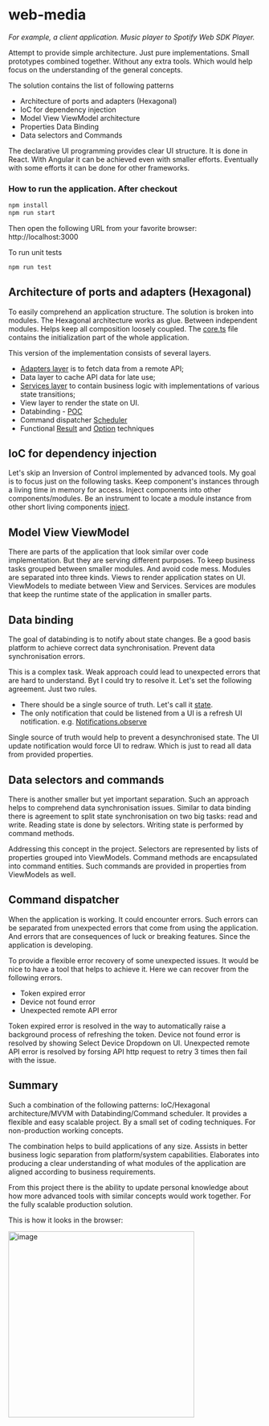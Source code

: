 # web-media
_For example, a client application. Music player to Spotify Web SDK Player._

Attempt to provide simple architecture. Just pure implementations. Small prototypes combined together. Without any extra tools.
Which would help focus on the understanding of the general concepts.

The solution contains the list of following patterns
- Architecture of ports and adapters (Hexagonal)
- IoC for dependency injection
- Model View ViewModel architecture
- Properties Data Binding
- Data selectors and Commands

The declarative UI programming provides clear UI structure. It is done in React. With Angular it can be achieved even with smaller efforts.
Eventually with some efforts it can be done for other frameworks.

### How to run the application. After checkout
```sh
npm install
npm run start
```
Then open the following URL from your favorite browser: http://localhost:3000

To run unit tests
```sh
npm run test
```

## Architecture of ports and adapters (Hexagonal)
To easily comprehend an application structure. The solution is broken into modules. The Hexagonal architecture works as glue.
Between independent modules. Helps keep all composition loosely coupled. The [core.ts](src/app/core.ts) file contains the initialization part of the whole application.

This version of the implementation consists of several layers.

- [Adapters layer](src/app/adapter/spotify.ts#:~:text=SpotifyAdapter) is to fetch data from a remote API;
- Data layer to cache API data for late use;
- [Services layer](src/app/service/spotify.ts#:~:text=SpotifyService) to contain business logic with implementations of various state transitions;
- View layer to render the state on UI.
- Databinding - [POC](src/app/utils/databinding.ts#:~:text=Binding<T)
- Command dispatcher [Scheduler](src/app/utils/scheduler.ts)
- Functional [Result](src/app/utils/result.ts) and [Option](src/app/utils/option.ts) techniques

## IoC for dependency injection
Let's skip an Inversion of Control implemented by advanced tools. My goal is to focus just on the following tasks.
Keep component's instances through a living time in memory for access. Inject components into other components/modules.
Be an instrument to locate a module instance from other short living components [inject](src/app/utils/inject.ts).

## Model View ViewModel
There are parts of the application that look similar over code implementation. But they are serving different purposes.
To keep business tasks grouped between smaller modules. And avoid code mess. Modules are separated into three kinds.
Views to render application states on UI. ViewModels to mediate between View and Services. Services are modules that keep the
runtime state of the application in smaller parts.

## Data binding
The goal of databinding is to notify about state changes. Be a good basis platform to achieve correct data synchronisation.
Prevent data synchronisation errors.

This is a complex task. Weak approach could lead to unexpected errors that are hard to understand. Byt I could try to resolve it.
Let's set the following agreement. Just two rules.

- There should be a single source of truth. Let's call it [state](src/app/utils/databinding.ts#:~:text=State<T>).
- The only notification that could be listened from a UI is a refresh UI notification. e.g. [Notifications.observe](src/app/views/homeView.ts#:~:text=Notifications.observe)

Single source of truth would help to prevent a desynchronised state.
The UI update notification would force UI to redraw. Which is just to read all data from provided properties.

## Data selectors and commands
There is another smaller but yet important separation. Such an approach helps to comprehend data synchronisation issues.
Similar to data binding there is agreement to split state synchronisation on two big tasks: read and write. Reading state
is done by selectors. Writing state is performed by command methods.

Addressing this concept in the project. Selectors are represented by lists of properties grouped into ViewModels.
Command methods are encapsulated into command entities. Such commands are provided in properties from ViewModels as well.

## Command dispatcher
When the application is working. It could encounter errors. Such errors can be separated from unexpected errors that come
from using the application. And errors that are consequences of luck or breaking features. Since the application is developing.

To provide a flexible error recovery of some unexpected issues. It would be nice to have a tool that helps to achieve it.
Here we can recover from the following errors.

- Token expired error
- Device not found error
- Unexpected remote API error

Token expired error is resolved in the way to automatically raise a background process of refreshing the token.
Device not found error is resolved by showing Select Device Dropdown on UI.
Unexpected remote API error is resolved by forsing API http request to retry 3 times then fail with the issue.

## Summary
Such a combination of the following patterns: IoC/Hexagonal architecture/MVVM with Databinding/Command scheduler.
It provides a flexible and easy scalable project. By a small set of coding techniques. For non-production working concepts.

The combination helps to build applications of any size. Assists in better business logic separation from platform/system
capabilities. Elaborates into producing a clear understanding of what modules of the application are aligned according to
business requirements.

From this project there is the ability to update personal knowledge about how more advanced tools with similar concepts
would work together. For the fully scalable production solution.

This is how it looks in the browser:

<img width="370" alt="image" src="https://user-images.githubusercontent.com/4933561/213888715-e965c81f-339b-48f7-95fb-f5af5bd3877d.png">

